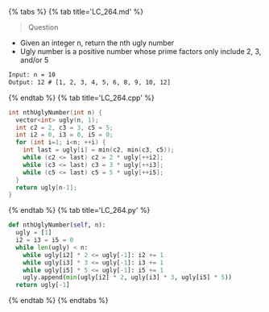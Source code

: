 {% tabs %}
{% tab title='LC_264.md' %}

> Question

* Given an integer n, return the nth ugly number
* Ugly number is a positive number whose prime factors only include 2, 3, and/or 5

```txt
Input: n = 10
Output: 12 # [1, 2, 3, 4, 5, 6, 8, 9, 10, 12]
```

{% endtab %}
{% tab title='LC_264.cpp' %}

```cpp
int nthUglyNumber(int n) {
  vector<int> ugly(n, 1);
  int c2 = 2, c3 = 3, c5 = 5;
  int i2 = 0, i3 = 0, i5 = 0;
  for (int i=1; i<n; ++i) {
    int last = ugly[i] = min(c2, min(c3, c5));
    while (c2 <= last) c2 = 2 * ugly[++i2];
    while (c3 <= last) c3 = 3 * ugly[++i3];
    while (c5 <= last) c5 = 5 * ugly[++i5];
  }
  return ugly[n-1];
}
```

{% endtab %}
{% tab title='LC_264.py' %}

```py
def nthUglyNumber(self, n):
  ugly = [1]
  i2 = i3 = i5 = 0
  while len(ugly) < n:
    while ugly[i2] * 2 <= ugly[-1]: i2 += 1
    while ugly[i3] * 3 <= ugly[-1]: i3 += 1
    while ugly[i5] * 5 <= ugly[-1]: i5 += 1
    ugly.append(min(ugly[i2] * 2, ugly[i3] * 3, ugly[i5] * 5))
  return ugly[-1]
```

{% endtab %}
{% endtabs %}
